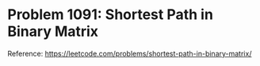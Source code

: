 # Problem 1091: Shortest Path in Binary Matrix

Reference: https://leetcode.com/problems/shortest-path-in-binary-matrix/